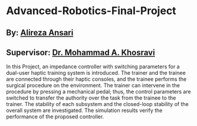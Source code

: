 # Advanced-Robotics-Final-Project

## By: [Alireza Ansari](https://www.linkedin.com/in/alireza-ansaree/)

## Supervisor: [Dr. Mohammad A. Khosravi](https://scholar.google.com/citations?user=Q7F-doQAAAAJ&hl=en)

In this Project, an impedance controller with switching parameters for a dual-user haptic training system is introduced. The trainer and the trainee are connected through their haptic consoles, and the trainee performs the surgical procedure on the environment. The trainer can intervene in the procedure by pressing a mechanical pedal; thus, the control parameters are
switched to transfer the authority over the task from the trainee
to the trainer. The stability of each subsystem and the closed-loop
stability of the overall system are investigated. The simulation
results verify the performance of the proposed controller.

